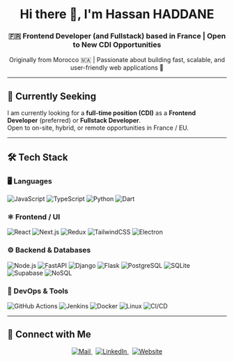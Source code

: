 <div align="center">
  <h1>Hi there 👋, I'm Hassan HADDANE</h1>
  <h3>🇫🇷 Frontend Developer (and Fullstack) based in France | Open to New CDI Opportunities</h3>
  <p>Originally from Morocco 🇲🇦 | Passionate about building fast, scalable, and user-friendly web applications 🚀</p>
</div>

---

## 🔎 Currently Seeking
I am currently looking for a **full-time position (CDI)** as a **Frontend Developer** (preferred) or **Fullstack Developer**.  
Open to on-site, hybrid, or remote opportunities in France / EU.

---

## 🛠️ Tech Stack

### 🖥 Languages
![JavaScript](https://img.shields.io/badge/JavaScript-F7DF1E?style=for-the-badge&logo=javascript&logoColor=black)
![TypeScript](https://img.shields.io/badge/TypeScript-3178C6?style=for-the-badge&logo=typescript&logoColor=white)
![Python](https://img.shields.io/badge/Python-3776AB?style=for-the-badge&logo=python&logoColor=white)
![Dart](https://img.shields.io/badge/Dart-0175C2?style=for-the-badge&logo=dart&logoColor=white)

### ⚛ Frontend / UI
![React](https://img.shields.io/badge/React-61DAFB?style=for-the-badge&logo=react&logoColor=black)
![Next.js](https://img.shields.io/badge/Next.js-000000?style=for-the-badge&logo=nextdotjs&logoColor=white)
![Redux](https://img.shields.io/badge/Redux-764ABC?style=for-the-badge&logo=redux&logoColor=white)
![TailwindCSS](https://img.shields.io/badge/Tailwind_CSS-06B6D4?style=for-the-badge&logo=tailwindcss&logoColor=white)
![Electron](https://img.shields.io/badge/Electron-47848F?style=for-the-badge&logo=electron&logoColor=white)

### ⚙ Backend & Databases
![Node.js](https://img.shields.io/badge/Node.js-339933?style=for-the-badge&logo=nodedotjs&logoColor=white)
![FastAPI](https://img.shields.io/badge/FastAPI-009688?style=for-the-badge&logo=fastapi&logoColor=white)
![Django](https://img.shields.io/badge/Django-092E20?style=for-the-badge&logo=django&logoColor=white)
![Flask](https://img.shields.io/badge/Flask-000000?style=for-the-badge&logo=flask&logoColor=white)
![PostgreSQL](https://img.shields.io/badge/PostgreSQL-4169E1?style=for-the-badge&logo=postgresql&logoColor=white)
![SQLite](https://img.shields.io/badge/SQLite-003B57?style=for-the-badge&logo=sqlite&logoColor=white)
![Supabase](https://img.shields.io/badge/Supabase-3ECF8E?style=for-the-badge&logo=supabase&logoColor=white)
![NoSQL](https://img.shields.io/badge/NoSQL-00E676?style=for-the-badge&logo=mongodb&logoColor=white)

### 🔧 DevOps & Tools
![GitHub Actions](https://img.shields.io/badge/GitHub%20Actions-2088FF?style=for-the-badge&logo=githubactions&logoColor=white)
![Jenkins](https://img.shields.io/badge/Jenkins-D24939?style=for-the-badge&logo=jenkins&logoColor=white)
![Docker](https://img.shields.io/badge/Docker-2496ED?style=for-the-badge&logo=docker&logoColor=white)
![Linux](https://img.shields.io/badge/Linux-FCC624?style=for-the-badge&logo=linux&logoColor=black)
![CI/CD](https://img.shields.io/badge/CI%2FCD-0A66C2?style=for-the-badge&logo=azuredevops&logoColor=white)

---

## 🔗 Connect with Me
<div align="center">
  <a href="mailto:hassanhaddane33s@gmail.com" target="_blank">
    <img alt="Mail" src="https://img.shields.io/badge/Gmail-D14836?style=for-the-badge&logo=gmail&logoColor=white"/>
  </a>
  &nbsp;
  <a href="https://www.linkedin.com/in/hassanhaddane/" target="_blank">
    <img alt="LinkedIn" src="https://img.shields.io/badge/LinkedIn-0077B5?style=for-the-badge&logo=linkedin&logoColor=white"/>
  </a>
  &nbsp;
  <a href="https://www.lowkyz.xyz" target="_blank">
    <img alt="Website" src="https://img.shields.io/badge/Portfolio-000000?style=for-the-badge&logo=vercel&logoColor=white"/>
  </a>
</div>

